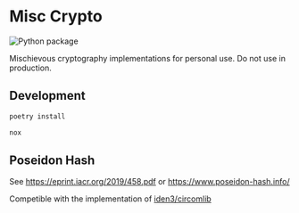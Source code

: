 # Misc Crypto

![Python package](https://github.com/ChihChengLiang/misc_crypto/workflows/Python%20package/badge.svg)

Mischievous cryptography implementations for personal use. Do not use in production.

## Development

```bash
poetry install
```

```bash
nox
```

## Poseidon Hash

See https://eprint.iacr.org/2019/458.pdf or https://www.poseidon-hash.info/

Competible with the implementation of [iden3/circomlib](https://github.com/iden3/circomlib/blob/master/src/poseidon.js)
